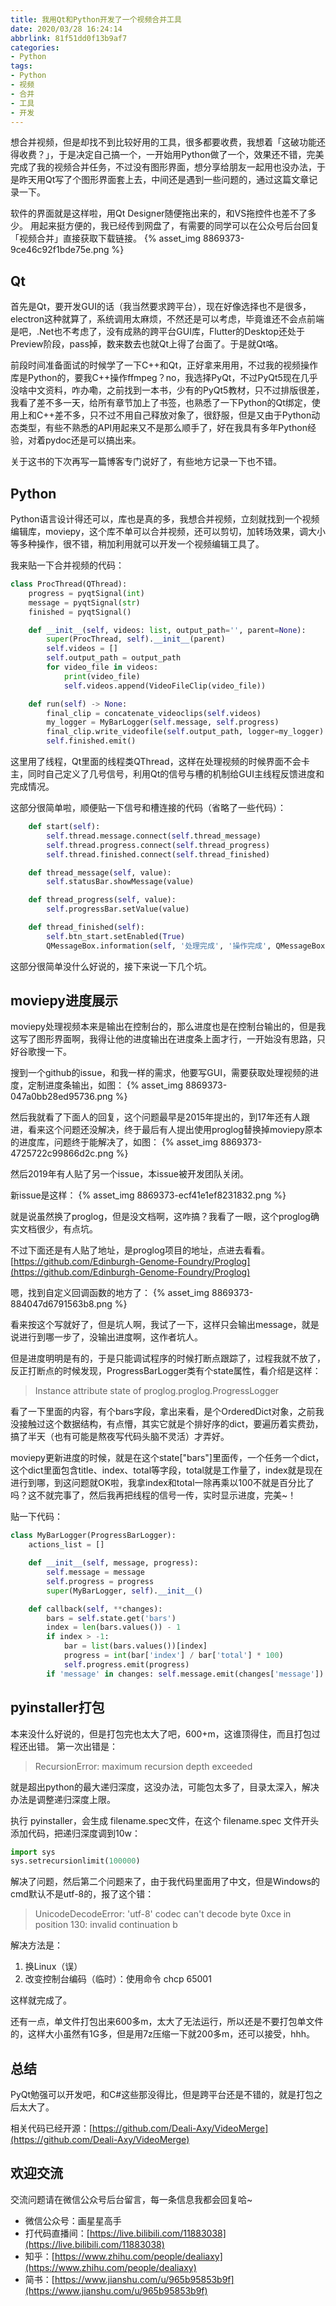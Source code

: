 ```yaml
---
title: 我用Qt和Python开发了一个视频合并工具
date: 2020/03/28 16:24:14
abbrlink: 81f51dd0f13b9af7
categories:
- Python
tags:
- Python
- 视频
- 合并
- 工具
- 开发
---
```

想合并视频，但是却找不到比较好用的工具，很多都要收费，我想着「这破功能还得收费？」，于是决定自己搞一个，一开始用Python做了一个，效果还不错，完美完成了我的视频合并任务，不过没有图形界面，想分享给朋友一起用也没办法，于是昨天用Qt写了个图形界面套上去，中间还是遇到一些问题的，通过这篇文章记录一下。

软件的界面就是这样啦，用Qt Designer随便拖出来的，和VS拖控件也差不了多少。
用起来挺方便的，我已经传到网盘了，有需要的同学可以在公众号后台回复「视频合并」直接获取下载链接。
{% asset_img 8869373-9ce46c92f1bde75e.png %}

## Qt
首先是Qt，要开发GUI的话（我当然要求跨平台），现在好像选择也不是很多，electron这种就算了，系统调用太麻烦，不然还是可以考虑，毕竟谁还不会点前端是吧，.Net也不考虑了，没有成熟的跨平台GUI库，Flutter的Desktop还处于Preview阶段，pass掉，数来数去也就Qt上得了台面了。于是就Qt咯。

前段时间准备面试的时候学了一下C++和Qt，正好拿来用用，不过我的视频操作库是Python的，要我C++操作ffmpeg？no，我选择PyQt，不过PyQt5现在几乎没啥中文资料，咋办嘞，之前找到一本书，少有的PyQt5教材，只不过排版很差，我看了差不多一天，给所有章节加上了书签，也熟悉了一下Python的Qt绑定，使用上和C++差不多，只不过不用自己释放对象了，很舒服，但是又由于Python动态类型，有些不熟悉的API用起来又不是那么顺手了，好在我具有多年Python经验，对着pydoc还是可以搞出来。

关于这书的下次再写一篇博客专门说好了，有些地方记录一下也不错。


## Python
Python语言设计得还可以，库也是真的多，我想合并视频，立刻就找到一个视频编辑库，moviepy，这个库不单可以合并视频，还可以剪切，加转场效果，调大小等多种操作，很不错，稍加利用就可以开发一个视频编辑工具了。

我来贴一下合并视频的代码：
```python
class ProcThread(QThread):
    progress = pyqtSignal(int)
    message = pyqtSignal(str)
    finished = pyqtSignal()

    def __init__(self, videos: list, output_path='', parent=None):
        super(ProcThread, self).__init__(parent)
        self.videos = []
        self.output_path = output_path
        for video_file in videos:
            print(video_file)
            self.videos.append(VideoFileClip(video_file))

    def run(self) -> None:
        final_clip = concatenate_videoclips(self.videos)
        my_logger = MyBarLogger(self.message, self.progress)
        final_clip.write_videofile(self.output_path, logger=my_logger)
        self.finished.emit()
```

这里用了线程，Qt里面的线程类QThread，这样在处理视频的时候界面不会卡主，同时自己定义了几号信号，利用Qt的信号与槽的机制给GUI主线程反馈进度和完成情况。

这部分很简单啦，顺便贴一下信号和槽连接的代码（省略了一些代码）：

```python
    def start(self):
        self.thread.message.connect(self.thread_message)
        self.thread.progress.connect(self.thread_progress)
        self.thread.finished.connect(self.thread_finished)

    def thread_message(self, value):
        self.statusBar.showMessage(value)

    def thread_progress(self, value):
        self.progressBar.setValue(value)

    def thread_finished(self):
        self.btn_start.setEnabled(True)
        QMessageBox.information(self, '处理完成', '操作完成', QMessageBox.Yes)
```

这部分很简单没什么好说的，接下来说一下几个坑。

## moviepy进度展示
moviepy处理视频本来是输出在控制台的，那么进度也是在控制台输出的，但是我这写了图形界面啊，我得让他的进度输出在进度条上面才行，一开始没有思路，只好谷歌搜一下。

搜到一个github的issue，和我一样的需求，他要写GUI，需要获取处理视频的进度，定制进度条输出，如图：
{% asset_img 8869373-047a0bb28ed95736.png %}

然后我就看了下面人的回复，这个问题最早是2015年提出的，到17年还有人跟进，看来这个问题还没解决，终于最后有人提出使用proglog替换掉moviepy原本的进度库，问题终于能解决了，如图：
{% asset_img 8869373-4725722c99866d2c.png %}

然后2019年有人贴了另一个issue，本issue被开发团队关闭。

新issue是这样：
{% asset_img 8869373-ecf41e1ef8231832.png %}

就是说虽然换了proglog，但是没文档啊，这咋搞？我看了一眼，这个proglog确实文档很少，有点坑。

不过下面还是有人贴了地址，是proglog项目的地址，点进去看看。
[https://github.com/Edinburgh-Genome-Foundry/Proglog](https://github.com/Edinburgh-Genome-Foundry/Proglog)

嗯，找到自定义回调函数的地方了：
{% asset_img 8869373-884047d6791563b8.png %}

看来按这个写就好了，但是坑人啊，我试了一下，这样只会输出message，就是说进行到哪一步了，没输出进度啊，这作者坑人。

但是进度明明是有的，于是只能调试程序的时候打断点跟踪了，过程我就不放了，反正打断点的时候发现，ProgressBarLogger类有个state属性，看介绍是这样：
>Instance attribute state of proglog.proglog.ProgressLogger

看了一下里面的内容，有个bars字段，拿出来看，是个OrderedDict对象，之前我没接触过这个数据结构，有点懵，其实它就是个排好序的dict，要遍历着实费劲，搞了半天（也有可能是熬夜写代码头脑不灵活）才弄好。

moviepy更新进度的时候，就是在这个state["bars"]里面传，一个任务一个dict，这个dict里面包含title、index、total等字段，total就是工作量了，index就是现在进行到哪，到这问题就OK啦，我拿index和total一除再乘以100不就是百分比了吗？这不就完事了，然后我再把线程的信号一传，实时显示进度，完美~！

贴一下代码：
```python
class MyBarLogger(ProgressBarLogger):
    actions_list = []

    def __init__(self, message, progress):
        self.message = message
        self.progress = progress
        super(MyBarLogger, self).__init__()

    def callback(self, **changes):
        bars = self.state.get('bars')
        index = len(bars.values()) - 1
        if index > -1:
            bar = list(bars.values())[index]
            progress = int(bar['index'] / bar['total'] * 100)
            self.progress.emit(progress)
        if 'message' in changes: self.message.emit(changes['message'])
```

## pyinstaller打包
本来没什么好说的，但是打包完也太大了吧，600+m，这谁顶得住，而且打包过程还出错。
第一次出错是：
>RecursionError: maximum recursion depth exceeded

就是超出python的最大递归深度，这没办法，可能包太多了，目录太深入，解决办法是调整递归深度上限。

执行 pyinstaller，会生成 filename.spec文件，在这个 filename.spec 文件开头添加代码，把递归深度调到10w：
```python
import sys
sys.setrecursionlimit(100000)
```

解决了问题，然后第二个问题来了，由于我代码里面用了中文，但是Windows的cmd默认不是utf-8的，报了这个错：
>UnicodeDecodeError: 'utf-8' codec can't decode byte 0xce in position 130: invalid continuation b

解决方法是：
1. 换Linux（误）
2. 改变控制台编码（临时）：使用命令 chcp 65001

这样就完成了。

还有一点，单文件打包出来600多m，太大了无法运行，所以还是不要打包单文件的，这样大小虽然有1G多，但是用7z压缩一下就200多m，还可以接受，hhh。


## 总结
PyQt勉强可以开发吧，和C#这些那没得比，但是跨平台还是不错的，就是打包之后太大了。

相关代码已经开源：[https://github.com/Deali-Axy/VideoMerge](https://github.com/Deali-Axy/VideoMerge)


## 欢迎交流
交流问题请在微信公众号后台留言，每一条信息我都会回复哈~
- 微信公众号：画星星高手
- 打代码直播间：[https://live.bilibili.com/11883038](https://live.bilibili.com/11883038)
- 知乎：[https://www.zhihu.com/people/dealiaxy](https://www.zhihu.com/people/dealiaxy)
- 简书：[https://www.jianshu.com/u/965b95853b9f](https://www.jianshu.com/u/965b95853b9f)
